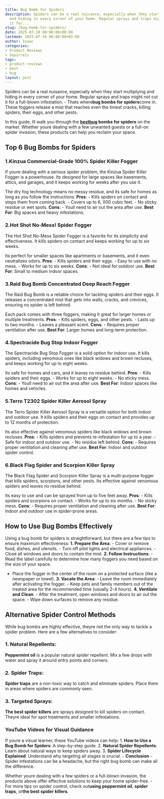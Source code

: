 ```yaml
---
title: Bug Bomb for Spiders
description: Spiders can be a real nuisance, especially when they start multiplying
  and hiding in every corner of your home. Regular sprays and traps might not cut
  it for...
slug: /bug-bomb-for-spiders/
date: 2025-07-10 00:00:00+00:00
lastmod: 2025-07-10 00:00:00+03:00
author: Isaac
categories:
- Product Reviews
- Squirrels
tags:
- product-reviews
- best
- bug
layout: post
---
```

Spiders can be a real nuisance, especially when they start multiplying and hiding in every corner of your home. Regular sprays and traps might not cut it for a full-blown infestation. - Thats where**bug bombs for spiders**come in. These foggers release a mist that reaches even the tiniest cracks, killing spiders, their eggs, and other pests.

In this guide, Ill walk you through the **[best](https://pestpolicy.com/best-bug-zapper-for-mosquitoes/)[bug](https://pestpolicy.com/bed-bug-bites-vs-mosquito-bites/) bombs for spiders** on the market. Whether youre dealing with a few unwanted guests or a full-on spider invasion, these products can help you reclaim your space.

##  **Top 6 Bug Bombs for Spiders**

###  **1.Kinzua Commercial-Grade 100% Spider Killer Fogger**

If youre dealing with a serious spider problem, the Kinzua Spider Killer Fogger is a powerhouse. Its designed for large spaces like basements, attics, and garages, and it keeps working for weeks after you use it.

The dry fog technology means no messy residue, and its safe for homes as long as you follow the instructions. **Pros**: - Kills spiders on contact and stops them from coming back. - Covers up to 6, 000 cubic feet. - No sticky residue or wet spots. **Cons**: - Youll need to air out the area after use. **Best For**: Big spaces and heavy infestations.

###  **2.Hot Shot No-Mess! Spider Fogger**

The Hot Shot No-Mess Spider Fogger is a favorite for its simplicity and effectiveness. It kills spiders on contact and keeps working for up to six weeks.

Its perfect for smaller spaces like apartments or basements, and it even neutralizes odors. **Pros**: - Kills spiders and their eggs. - Easy to use with no mess. - Works for up to six weeks. **Cons**: - Not ideal for outdoor use. **Best For**: Small to medium indoor spaces.

###  **3.Raid Bug Bomb Concentrated Deep Reach Fogger**

The Raid Bug Bomb is a reliable choice for tackling spiders and their eggs. It releases a concentrated mist that gets into walls, cracks, and crevices, ensuring no spider is left behind.

Each pack comes with three foggers, making it great for larger homes or multiple treatments. **Pros**: - Kills spiders, eggs, and other pests. - Lasts up to two months. - Leaves a pleasant scent. **Cons**: - Requires proper ventilation after use. **Best For**: Larger homes and long-term protection.

###  **4.Spectracide Bug Stop Indoor Fogger**

The Spectracide Bug Stop Fogger is a solid option for indoor use. It kills spiders, including venomous ones like black widows and brown recluses, and keeps working for up to eight weeks.

Its safe for homes and cars, and it leaves no residue behind. **Pros**: - Kills spiders and their eggs. - Works for up to eight weeks. - No sticky mess. **Cons**: - Youll need to air out the area after use. **Best For**: Indoor spaces like homes and vehicles.

###  **5.Terro T2302 Spider Killer Aerosol Spray**

The Terro Spider Killer Aerosol Spray is a versatile option for both indoor and outdoor use. It kills spiders and their eggs on contact and provides up to 12 months of protection.

Its also effective against venomous spiders like black widows and brown recluses. **Pros**: - Kills spiders and prevents re-infestation for up to a year. - Safe for indoor and outdoor use. - No residue left behind. **Cons**: - Requires proper ventilation and cleaning after use. **Best For**: Indoor and outdoor spider control.

###  **6.Black Flag Spider and Scorpion Killer Spray**

The Black Flag Spider and Scorpion Killer Spray is a multi-purpose fogger that kills spiders, scorpions, and other pests. Its effective against venomous spiders and leaves no residue behind.

Its easy to use and can be sprayed from up to five feet away. **Pros**: - Kills spiders and scorpions on contact. - Works for up to six months. - No sticky mess. **Cons**: - Requires proper ventilation and cleaning after use. **Best For**: Indoor and outdoor use in spider-prone areas.

##  **How to Use Bug Bombs Effectively**

Using a bug bomb for spiders is straightforward, but there are a few tips to ensure maximum effectiveness: **1. Prepare the Area**: - Cover or remove food, dishes, and utensils. - Turn off pilot lights and electrical appliances. - Close all windows and doors to contain the mist. **2. Follow Instructions**: - Read the label carefully to determine how many foggers you need based on the size of your space.

- Place the fogger in the center of the room on a protected surface (like a newspaper or towel). **3. Vacate the Area**: - Leave the room immediately after activating the fogger. - Keep pets and family members out of the treated area for the recommended time (usually 2-4 hours). **4. Ventilate and Clean**: - After the treatment, open windows and doors to air out the space. - Wipe down surfaces to remove any residue.

##  **Alternative Spider Control Methods**

While bug bombs are highly effective, theyre not the only way to tackle a spider problem. Here are a few alternatives to consider:

###  **1. Natural Repellents**:

**Peppermint oil** is a popular natural spider repellent. Mix a few drops with water and spray it around entry points and corners.

###  **2. Spider Traps**:

**Spider traps** are a non-toxic way to catch and eliminate spiders. Place them in areas where spiders are commonly seen.

###  **3. Targeted Sprays**:

**The best spider killers** are sprays designed to kill spiders on contact. Theyre ideal for spot treatments and smaller infestations.

###  **YouTube Videos for Visual Guidance**

If youre a visual learner, these YouTube videos can help: 1. **How to Use a Bug Bomb for Spiders**: A step-by-step guide. 2. **Natural Spider Repellents**: Learn about natural ways to keep spiders away. 3. **Spider Lifecycle Explained**: Understand why targeting all stages is crucial. - **Conclusion** - Spider infestations can be a headache, but the right bug bomb can make all the difference.

Whether youre dealing with a few spiders or a full-blown invasion, the products above offer effective solutions to keep your home spider-free. - For more tips on spider control, check out**using peppermint oil**, **spider traps**, or**the best spider killers**.